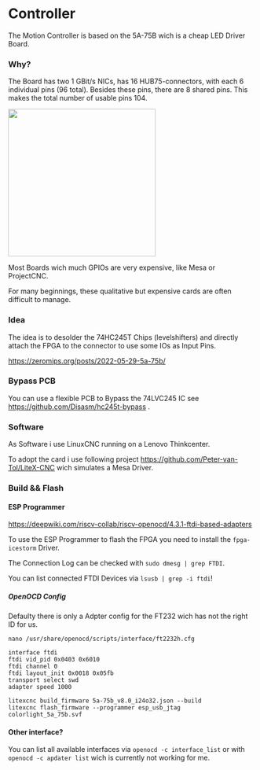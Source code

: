 # Controller

The Motion Controller is based on the 5A-75B wich is a cheap LED Driver Board.

### Why?

The Board has two 1 GBit/s NICs, has 16 HUB75-connectors, with each 6 individual pins (96 total). Besides these pins, there are 8 shared pins. This makes the total number of usable pins 104.

<img height="300px" src="https://raw.githubusercontent.com/q3k/chubby75/refs/heads/master/5a-75e/images/cl-5a-75e-v71-front.jpg"/>

Most Boards wich much GPIOs are very expensive, like Mesa or ProjectCNC.

For many beginnings, these qualitative but expensive cards are often difficult to manage.

### Idea

The idea is to desolder the 74HC245T Chips (levelshifters) and directly attach the FPGA to the connector to use some IOs as Input Pins. 

https://zeromips.org/posts/2022-05-29-5a-75b/

### Bypass PCB

You can use a flexible PCB to Bypass the 74LVC245 IC see https://github.com/Disasm/hc245t-bypass .

### Software
As Software i use LinuxCNC running on a Lenovo Thinkcenter.

To adopt the card i use following project https://github.com/Peter-van-Tol/LiteX-CNC wich simulates a Mesa Driver.

### Build && Flash

#### ESP Programmer

https://deepwiki.com/riscv-collab/riscv-openocd/4.3.1-ftdi-based-adapters

To use the ESP Programmer to flash the FPGA you need to install the ``fpga-icestorm`` Driver.

The Connection Log can be checked with ``sudo dmesg | grep FTDI``.

You can list connected FTDI Devices via ``lsusb | grep -i ftdi``!

##### OpenOCD Config

Defaulty there is only a Adpter config for the FT232 wich has not the right ID for us.

```nano /usr/share/openocd/scripts/interface/ft2232h.cfg```

```
interface ftdi
ftdi vid_pid 0x0403 0x6010
ftdi channel 0
ftdi layout_init 0x0018 0x05fb
transport select swd
adapter speed 1000
```


```
litexcnc build_firmware 5a-75b_v8.0_i24o32.json --build
litexcnc flash_firmware --programmer esp_usb_jtag colorlight_5a_75b.svf
```

#### Other interface?

You can list all available interfaces via ``openocd -c interface_list`` or with ``openocd -c apdater list`` wich is currently not working for me.

